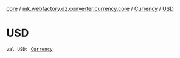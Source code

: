 [core](../../index.md) / [mk.webfactory.dz.converter.currency.core](../index.md) / [Currency](index.md) / [USD](./-u-s-d.md)

# USD

`val USD: `[`Currency`](index.md)